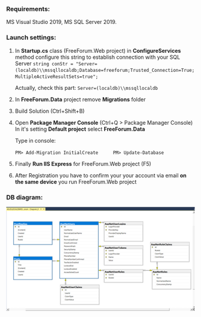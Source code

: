 ### Requirements:

MS Visual Studio 2019, MS SQL Server 2019.

### Launch settings:

1. In **Startup.cs** class (FreeForum.Web project) in **ConfigureServices** method configure this string to establish connection with your SQL Server 
   `string conStr = "Server=(localdb)\\mssqllocaldb;Database=freeforum;Trusted_Connection=True;MultipleActiveResultSets=true";`

   Actually, check this part: `Server=(localdb)\\mssqllocaldb`

2. In **FreeForum.Data** project remove **Migrations** folder

3. Build Solution (Ctrl+Shift+B)

4. Open **Package Manager Console** (Ctrl+Q > Package Manager Console)
   In it's setting **Default project** select **FreeForum.Data**

   Type in console:

      `PM> Add-Migration InitialCreate`
   `	 PM> Update-Database`

5. Finally **Run IIS Express** for FreeForum.Web project (F5)

6. After Registration you have to confirm your your account via email **on the same device** you run  FreeForum.Web project

### DB diagram:

![](https://github.com/spaceInvaders/freeforum/blob/master/FreeForum.Web/wwwroot/Images/DB%20diagram.jpg)